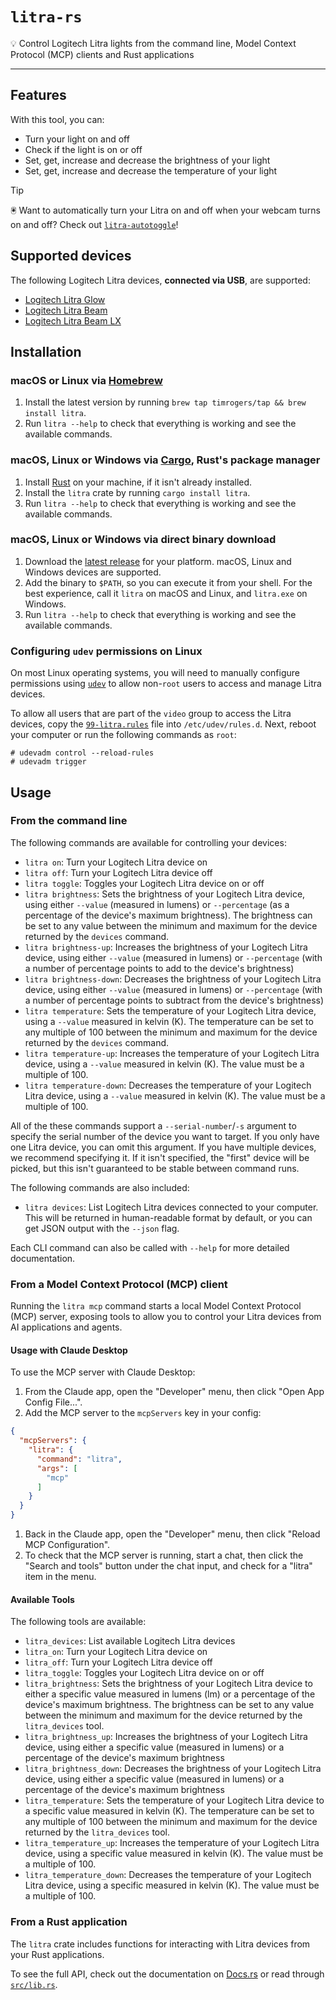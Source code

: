 # `litra-rs`

💡 Control Logitech Litra lights from the command line, Model Context Protocol (MCP) clients and Rust applications

---

## Features

With this tool, you can:

- Turn your light on and off
- Check if the light is on or off
- Set, get, increase and decrease the brightness of your light
- Set, get, increase and decrease the temperature of your light

> [!TIP]
> 🖲️ Want to automatically turn your Litra on and off when your webcam turns on and off? Check out [`litra-autotoggle`](https://github.com/timrogers/litra-autotoggle)!

## Supported devices

The following Logitech Litra devices, __connected via USB__, are supported:

* [Logitech Litra Glow](https://www.logitech.com/en-gb/products/lighting/litra-glow.946-000002.html)
* [Logitech Litra Beam](https://www.logitech.com/en-gb/products/lighting/litra-beam.946-000007.html)
* [Logitech Litra Beam LX](https://www.logitechg.com/en-gb/products/cameras-lighting/litra-beam-lx-led-light.946-000015.html)

## Installation

### macOS or Linux via [Homebrew](https://brew.sh/)

1. Install the latest version by running `brew tap timrogers/tap && brew install litra`.
1. Run `litra --help` to check that everything is working and see the available commands.

### macOS, Linux or Windows via [Cargo](https://doc.rust-lang.org/cargo/), Rust's package manager

1. Install [Rust](https://www.rust-lang.org/tools/install) on your machine, if it isn't already installed.
1. Install the `litra` crate by running `cargo install litra`.
1. Run `litra --help` to check that everything is working and see the available commands.

### macOS, Linux or Windows via direct binary download

1. Download the [latest release](https://github.com/timrogers/litra-rs/releases/latest) for your platform. macOS, Linux and Windows devices are supported.
2. Add the binary to `$PATH`, so you can execute it from your shell. For the best experience, call it `litra` on macOS and Linux, and `litra.exe` on Windows.
3. Run `litra --help` to check that everything is working and see the available commands.

### Configuring `udev` permissions on Linux

On most Linux operating systems, you will need to manually configure permissions using [`udev`](https://www.man7.org/linux/man-pages/man7/udev.7.html) to allow non-`root` users to access and manage Litra devices.

To allow all users that are part of the `video` group to access the Litra devices, copy the [`99-litra.rules`](99-litra.rules) file into `/etc/udev/rules.d`.
Next, reboot your computer or run the following commands as `root`:

    # udevadm control --reload-rules
    # udevadm trigger

## Usage

### From the command line

The following commands are available for controlling your devices:

- `litra on`: Turn your Logitech Litra device on
- `litra off`: Turn your Logitech Litra device off
- `litra toggle`: Toggles your Logitech Litra device on or off
- `litra brightness`: Sets the brightness of your Logitech Litra device, using either `--value` (measured in lumens) or `--percentage` (as a percentage of the device's maximum brightness). The brightness can be set to any value between the minimum and maximum for the device returned by the `devices` command.
- `litra brightness-up`: Increases the brightness of your Logitech Litra device, using either `--value` (measured in lumens) or `--percentage` (with a number of percentage points to add to the device's brightness)
- `litra brightness-down`: Decreases the brightness of your Logitech Litra device, using either `--value` (measured in lumens) or `--percentage` (with a number of percentage points to subtract from the device's brightness)
- `litra temperature`: Sets the temperature of your Logitech Litra device, using a `--value` measured in kelvin (K). The temperature can be set to any multiple of 100 between the minimum and maximum for the device returned by the `devices` command.
- `litra temperature-up`: Increases the temperature of your Logitech Litra device, using a `--value` measured in kelvin (K). The value must be a multiple of 100.
- `litra temperature-down`: Decreases the temperature of your Logitech Litra device, using a `--value` measured in kelvin (K). The value must be a multiple of 100.

All of the these commands support a `--serial-number`/`-s` argument to specify the serial number of the device you want to target. If you only have one Litra device, you can omit this argument. If you have multiple devices, we recommend specifying it. If it isn't specified, the "first" device will be picked, but this isn't guaranteed to be stable between command runs.

The following commands are also included:

- `litra devices`: List Logitech Litra devices connected to your computer. This will be returned in human-readable format by default, or you can get JSON output with the `--json` flag.

Each CLI command can also be called with `--help` for more detailed documentation.

### From a Model Context Protocol (MCP) client

Running the `litra mcp` command starts a local Model Context Protocol (MCP) server, exposing tools to allow you to control your Litra devices from AI applications and agents.

#### Usage with Claude Desktop

To use the MCP server with Claude Desktop:

1. From the Claude app, open the "Developer" menu, then click "Open App Config File...".
1. Add the MCP server to the `mcpServers` key in your config:

```json
{
  "mcpServers": {
    "litra": {
      "command": "litra",
      "args": [
        "mcp"
      ]
    }
  }
}
```

1. Back in the Claude app, open the "Developer" menu, then click "Reload MCP Configuration".
1. To check that the MCP server is running, start a chat, then click the "Search and tools" button under the chat input, and check for a "litra" item in the menu.

#### Available Tools

The following tools are available:

- `litra_devices`: List available Logitech Litra devices
- `litra_on`: Turn your Logitech Litra device on
- `litra_off`: Turn your Logitech Litra device off
- `litra_toggle`: Toggles your Logitech Litra device on or off
- `litra_brightness`: Sets the brightness of your Logitech Litra device to either a specific value measured in lumens (lm) or a percentage of the device's maximum brightness. The brightness can be set to any value between the minimum and maximum for the device returned by the `litra_devices` tool.
- `litra_brightness_up`: Increases the brightness of your Logitech Litra device, using either a specific value (measured in lumens) or a percentage of the device's maximum brightness
- `litra_brightness_down`: Decreases the brightness of your Logitech Litra device, using either a specific value (measured in lumens) or a percentage of the device's maximum brightness
- `litra_temperature`: Sets the temperature of your Logitech Litra device to a specific value measured in kelvin (K). The temperature can be set to any multiple of 100 between the minimum and maximum for the device returned by the `litra_devices` tool.
- `litra_temperature_up`: Increases the temperature of your Logitech Litra device, using a specific value measured in kelvin (K). The value must be a multiple of 100.
- `litra_temperature_down`: Decreases the temperature of your Logitech Litra device, using a specific measured in kelvin (K). The value must be a multiple of 100.

### From a Rust application

The `litra` crate includes functions for interacting with Litra devices from your Rust applications.

To see the full API, check out the documentation on [Docs.rs](https://docs.rs/litra/) or read through [`src/lib.rs`](src/lib.rs).
